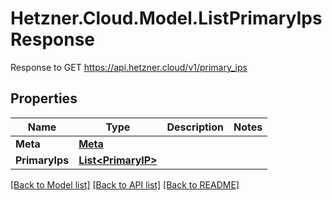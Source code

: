 # Hetzner.Cloud.Model.ListPrimaryIpsResponse
Response to GET https://api.hetzner.cloud/v1/primary_ips

## Properties

Name | Type | Description | Notes
------------ | ------------- | ------------- | -------------
**Meta** | [**Meta**](Meta.md) |  | 
**PrimaryIps** | [**List&lt;PrimaryIP&gt;**](PrimaryIP.md) |  | 

[[Back to Model list]](../../README.md#documentation-for-models) [[Back to API list]](../../README.md#documentation-for-api-endpoints) [[Back to README]](../../README.md)

